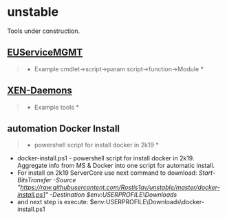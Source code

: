 # unstable
Tools under construction.

## [EUServiceMGMT](https://github.com/Rostis1av/unstable/tree/master/EUServiceMGMT)
> * Example cmdlet->script->param script->function->Module *

## [XEN-Daemons](https://github.com/Rostis1av/unstable/tree/master/XEN-Daemons)
> * Example tools *

## automation Docker Install
> * powershell script for install docker in 2k19 *
 - docker-install.ps1 - powershell script for install docker in 2k19. Aggregate info from MS & Docker into one script for automatic install.
 - For install on 2k19 ServerCore use next command to download:
*Start-BitsTransfer -Source "https://raw.githubusercontent.com/Rostis1av/unstable/master/docker-install.ps1" -Destination $env:USERPROFILE\Downloads*
 - and next step is execute:
$env:USERPROFILE\Downloads\docker-install.ps1
